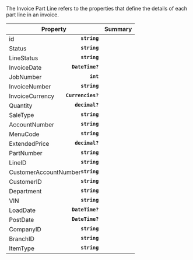 
The Invoice Part Line refers to the properties that define the details of each part line in an invoice.

| Property | Summary |
|----------|---------|
| id <strong style='float: right;'>``string``</strong> |  |
| Status <strong style='float: right;'>``string``</strong> |  |
| LineStatus <strong style='float: right;'>``string``</strong> |  |
| InvoiceDate <strong style='float: right;'>``DateTime?``</strong> |  |
| JobNumber <strong style='float: right;'>``int``</strong> |  |
| InvoiceNumber <strong style='float: right;'>``string``</strong> |  |
| InvoiceCurrency <strong style='float: right;'>``Currencies?``</strong> |  |
| Quantity <strong style='float: right;'>``decimal?``</strong> |  |
| SaleType <strong style='float: right;'>``string``</strong> |  |
| AccountNumber <strong style='float: right;'>``string``</strong> |  |
| MenuCode <strong style='float: right;'>``string``</strong> |  |
| ExtendedPrice <strong style='float: right;'>``decimal?``</strong> |  |
| PartNumber <strong style='float: right;'>``string``</strong> |  |
| LineID <strong style='float: right;'>``string``</strong> |  |
| CustomerAccountNumber <strong style='float: right;'>``string``</strong> |  |
| CustomerID <strong style='float: right;'>``string``</strong> |  |
| Department <strong style='float: right;'>``string``</strong> |  |
| VIN <strong style='float: right;'>``string``</strong> |  |
| LoadDate <strong style='float: right;'>``DateTime?``</strong> |  |
| PostDate <strong style='float: right;'>``DateTime?``</strong> |  |
| CompanyID <strong style='float: right;'>``string``</strong> |  |
| BranchID <strong style='float: right;'>``string``</strong> |  |
| ItemType <strong style='float: right;'>``string``</strong> |  |
